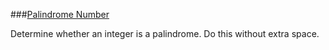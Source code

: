 ###[Palindrome Number](http://leetcode.com/onlinejudge#question_9)

Determine whether an integer is a palindrome. Do this without extra space.
